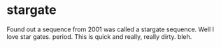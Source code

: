 # stargate
Found out a sequence from 2001 was called a stargate sequence. Well I love star gates. period. This is quick and really, really dirty. bleh.
